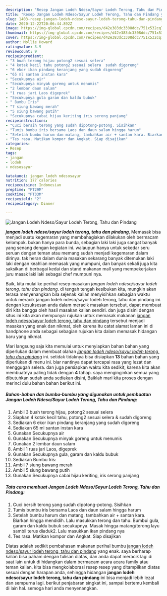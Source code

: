 ```yaml
---
description: "Resep Jangan Lodeh Ndeso/Sayur Lodeh Terong, Tahu dan Pindang yang Bisa Manjain Lidah"
title: "Resep Jangan Lodeh Ndeso/Sayur Lodeh Terong, Tahu dan Pindang yang Bisa Manjain Lidah"
slug: 1403-resep-jangan-lodeh-ndeso-sayur-lodeh-terong-tahu-dan-pindang-yang-bisa-manjain-lidah
date: 2020-12-22T20:06:44.892Z
image: https://img-global.cpcdn.com/recipes/d42e383dc3308ddc/751x532cq70/jangan-lodeh-ndesosayur-lodeh-terong-tahu-dan-pindang-foto-resep-utama.jpg
thumbnail: https://img-global.cpcdn.com/recipes/d42e383dc3308ddc/751x532cq70/jangan-lodeh-ndesosayur-lodeh-terong-tahu-dan-pindang-foto-resep-utama.jpg
cover: https://img-global.cpcdn.com/recipes/d42e383dc3308ddc/751x532cq70/jangan-lodeh-ndesosayur-lodeh-terong-tahu-dan-pindang-foto-resep-utama.jpg
author: Mollie Howard
ratingvalue: 3.9
reviewcount: 9
recipeingredient:
- "3 buah terong hijau potong2 sesuai selera"
- "4 kotak kecil tahu potong2 sesuai selera  sudah digoreng"
- "6 ekor ikan pindang keranjang yang sudah digoreng"
- "65 ml santan instan kara"
- "Secukupnya air"
- "Secukupnya minyak goreng untuk menumis"
- "2 lembar daun salam"
- "1 ruas jari Laos digeprek"
- "Secukupnya gula garam dan kaldu bubuk"
- " Bumbu Iris"
- "7 siung bawang merah"
- "5 siung bawang putih"
- "Secukupnya cabai hijau keriting iris serong panjang"
recipeinstructions:
- "Cuci bersih terong yang sudah dipotong-potong. Sisihkan"
- "Tumis bumbu iris bersama Laos dan daun salam hingga harum"
- "Setelah bumbu harum dan matang, tambahkan air + santan kara. Biarkan hingga mendidih. Lalu masukkan terong dan tahu. Bumbui gula, garam dan kaldu bubuk secukupnya. Masak hingga matang/terong layu sambil terus diaduk2. Lalu masukkan ikan pindang nya"
- "Tes rasa. Matikan kompor dan Angkat. Siap disajikan"
categories:
- Resep
tags:
- jangan
- lodeh
- ndesosayur

katakunci: jangan lodeh ndesosayur 
nutrition: 177 calories
recipecuisine: Indonesian
preptime: "PT29M"
cooktime: "PT33M"
recipeyield: "2"
recipecategory: Dinner

---
```



![Jangan Lodeh Ndeso/Sayur Lodeh Terong, Tahu dan Pindang](https://img-global.cpcdn.com/recipes/d42e383dc3308ddc/751x532cq70/jangan-lodeh-ndesosayur-lodeh-terong-tahu-dan-pindang-foto-resep-utama.jpg)

<b><i>jangan lodeh ndeso/sayur lodeh terong, tahu dan pindang</i></b>, Memasak bisa menjadi suatu kegemaran yang membahagiakan dilakukan oleh bermacam kelompok. bukan hanya para bunda, sebagian laki laki juga sangat banyak yang senang dengan kegiatan ini. walaupun hanya untuk sekedar seru seruan dengan teman atau memang sudah menjadi kegemaran dalam dirinya. tak heran dalam dunia masakan sekarang banyak ditemukan laki laki dengan keahlian memasak yang mumpuni, dan banyak sekali juga kita saksikan di berbagai kedai dan stand makanan mall yang mempekerjakan juru masak laki laki sebagai chef mumpuni nya.

Baik, kita mulai ke perihal resep masakan <i>jangan lodeh ndeso/sayur lodeh terong, tahu dan pindang</i>. di tengah tengah kesibukan kita, mungkin akan terasa menyenangkan bila sejenak kalian menyisihkan sebagian waktu untuk meracik jangan lodeh ndeso/sayur lodeh terong, tahu dan pindang ini. dengan kesuksesan anda dalam meracik masakan tersebut, dapat membuat diri kita bangga oleh hasil masakan kalian sendiri. dan juga disini dengan situs ini kita akan mempunyai rujukan untuk memasak makanan <u>jangan lodeh ndeso/sayur lodeh terong, tahu dan pindang</u> tersebut menjadi masakan yang enak dan nikmat, oleh karena itu catat alamat laman ini di handphone anda sebagai sebagian rujukan kita dalam memasak hidangan baru yang nikmat.




Mari langsung saja kita memulai untuk menyiapkan bahan bahan yang diperlukan dalam membuat olahan <u><i>jangan lodeh ndeso/sayur lodeh terong, tahu dan pindang</i></u> ini. setidak tidaknya bisa disiapkan <b>13</b> bahan bahan yang diperlukan di menu ini. biar nantinya dapat tercapai rasa yang lezat dan menggugah selera. dan juga persiapkan waktu kita sedikit, karena kita akan membuatnya paling tidak dengan <b>4</b> tahap. saya menginginkan semua yang dibutuhkan sudah anda sediakan disini, Baiklah mari kita proses dengan merinci dulu bahan bahan berikut ini.

<!--inarticleads1-->

##### Bahan-bahan dan bumbu-bumbu yang digunakan untuk pembuatan Jangan Lodeh Ndeso/Sayur Lodeh Terong, Tahu dan Pindang:

1. Ambil 3 buah terong hijau, potong2 sesuai selera
1. Siapkan 4 kotak kecil tahu, potong2 sesuai selera &amp; sudah digoreng
1. Sediakan 6 ekor ikan pindang keranjang yang sudah digoreng
1. Sediakan 65 ml santan instan kara
1. Gunakan Secukupnya air
1. Gunakan Secukupnya minyak goreng untuk menumis
1. Gunakan 2 lembar daun salam
1. Ambil 1 ruas jari Laos, digeprek
1. Gunakan Secukupnya gula, garam dan kaldu bubuk
1. Sediakan  Bumbu Iris:
1. Ambil 7 siung bawang merah
1. Ambil 5 siung bawang putih
1. Gunakan Secukupnya cabai hijau keriting, iris serong panjang




<!--inarticleads2-->

##### Tata cara membuat Jangan Lodeh Ndeso/Sayur Lodeh Terong, Tahu dan Pindang:

1. Cuci bersih terong yang sudah dipotong-potong. Sisihkan
1. Tumis bumbu iris bersama Laos dan daun salam hingga harum
1. Setelah bumbu harum dan matang, tambahkan air + santan kara. Biarkan hingga mendidih. Lalu masukkan terong dan tahu. Bumbui gula, garam dan kaldu bubuk secukupnya. Masak hingga matang/terong layu sambil terus diaduk2. Lalu masukkan ikan pindang nya
1. Tes rasa. Matikan kompor dan Angkat. Siap disajikan




Diatas adalah sedikit pembahasan makanan perihal bumbu <u>jangan lodeh ndeso/sayur lodeh terong, tahu dan pindang</u> yang enak. saya berharap kalian bisa paham dengan tulisan diatas, dan anda dapat meracik lagi di saat lain untuk di hidangkan dalam bermacam acara acara family atau teman kalian. kita bisa mengkolaborasi resep resep yang ditampilkan diatas sesuai dengan harapan anda, sehingga hidangan <b>jangan lodeh ndeso/sayur lodeh terong, tahu dan pindang</b> ini bisa menjadi lebih lezat dan sempurna lagi. berikut penjabaran singkat ini, sampai bertemu kembali di lain hal. semoga hari anda menyenangkan.
